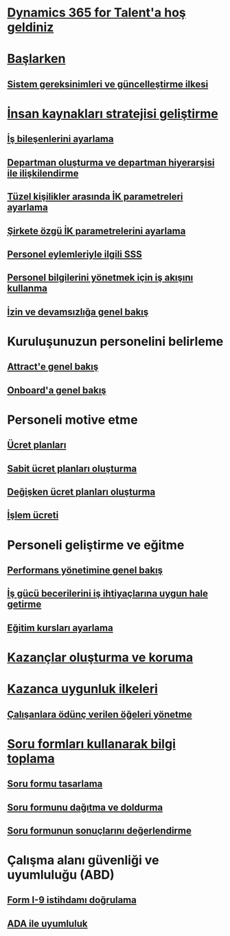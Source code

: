 # [Dynamics 365 for Talent'a hoş geldiniz](index.md)

# [Başlarken](talent-get-started.md)
## [Sistem gereksinimleri ve güncelleştirme ilkesi](talent-versions-update-policy.md)

# [İnsan kaynakları stratejisi geliştirme](departments-jobs-positions.md)
## [İş bileşenlerini ayarlama](create-job.md)
## [Departman oluşturma ve departman hiyerarşisi ile ilişkilendirme](create-department-add-department-hierarchy.md)
## [Tüzel kişilikler arasında İK parametreleri ayarlama](set-up-hr-parameters-across-legal-entities.md)
## [Şirkete özgü İK parametrelerini ayarlama](set-up-company-specific-hr-parameters.md)
## [Personel eylemleriyle ilgili SSS](personnel-actions-faq.md)
## [Personel bilgilerini yönetmek için iş akışını kullanma](workflow-manage-employee-information.md)
## [İzin ve devamsızlığa genel bakış](leave-absence-overview.md)

# Kuruluşunuzun personelini belirleme
## [Attract'e genel bakış](attract-overview.md) 
## [Onboard'a genel bakış](create-onboarding-experience.md)

# Personeli motive etme
## [Ücret planları](compensation-plans.md)
## [Sabit ücret planları oluşturma](create-fixed-compensation-plans.md)
## [Değişken ücret planları oluşturma](create-variable-compensation-plans.md)
## [İşlem ücreti](process-compensation.md)

# Personeli geliştirme ve eğitme
## [Performans yönetimine genel bakış](performance-management-overview.md)
## [İş gücü becerilerini iş ihtiyaçlarına uygun hale getirme](skills.md)
## [Eğitim kursları ayarlama](courses.md)

# [Kazançlar oluşturma ve koruma](manage-benefit-program.md)
# [Kazanca uygunluk ilkeleri](benefit-eligibility-policies.md)
## [Çalışanlara ödünç verilen öğeleri yönetme](loan-items.md)

# [Soru formları kullanarak bilgi toplama](questionnaires.md)
## [Soru formu tasarlama](design-questionnaires.md)
## [Soru formunu dağıtma ve doldurma](distribute-questionnaires.md)
## [Soru formunun sonuçlarını değerlendirme](evaluate-questionnaire-results.md)

# Çalışma alanı güvenliği ve uyumluluğu (ABD)
## [Form I-9 istihdamı doğrulama](../fin-and-ops/hr/localizations/noam-usa-form-i-9-verification.md)
## [ADA ile uyumluluk](../fin-and-ops/hr/localizations/noam-usa-comply-ada.md)
